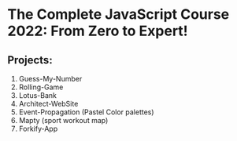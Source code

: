 # The Complete JavaScript Course 2022: From Zero to Expert!

## Projects:

1. Guess-My-Number
2. Rolling-Game
3. Lotus-Bank
4. Architect-WebSite
5. Event-Propagation (Pastel Color palettes)
6. Mapty (sport workout map)
7. Forkify-App
